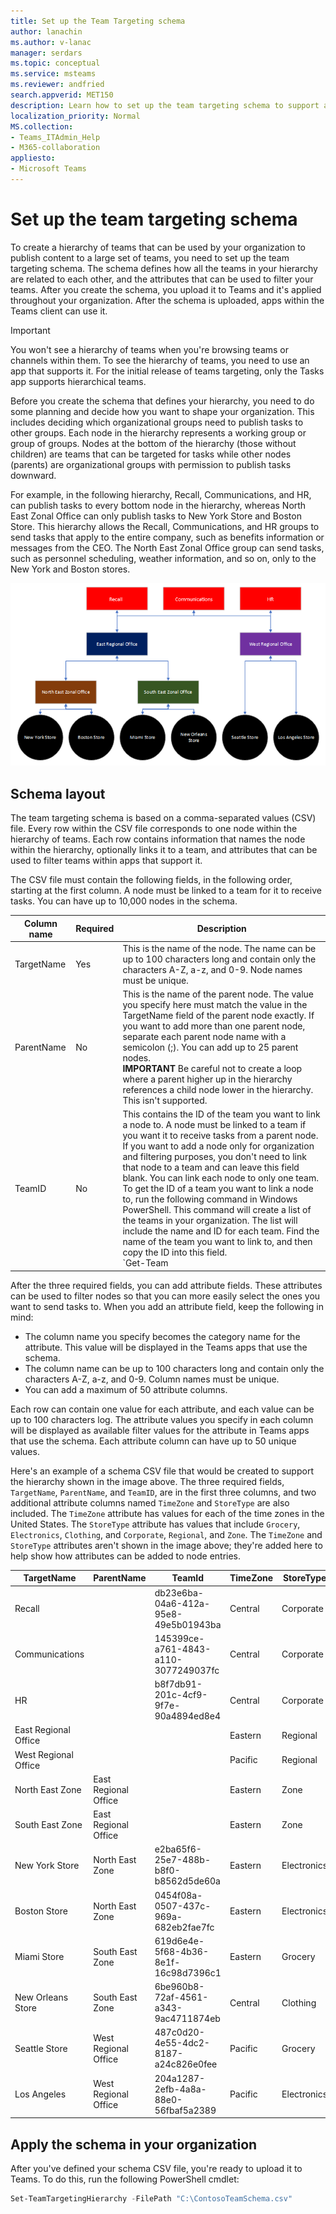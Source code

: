 ```yaml
---
title: Set up the Team Targeting schema
author: lanachin
ms.author: v-lanac
manager: serdars
ms.topic: conceptual
ms.service: msteams
ms.reviewer: andfried
search.appverid: MET150
description: Learn how to set up the team targeting schema to support a hierarchy of teams.
localization_priority: Normal
MS.collection: 
- Teams_ITAdmin_Help
- M365-collaboration
appliesto: 
- Microsoft Teams
---
```


# Set up the team targeting schema

To create a hierarchy of teams that can be used by your organization to publish content to a large set of teams, you need to set up the team targeting schema. The schema defines how all the teams in your hierarchy are related to each other, and the attributes that can be used to filter your teams. After you create the schema, you upload it to Teams and it's applied throughout your organization. After the schema is uploaded, apps within the Teams client can use it.

> [!IMPORTANT]
> You won't see a hierarchy of teams when you're browsing teams or channels within them. To see the hierarchy of teams, you need to use an app that supports it. For the initial release of teams targeting, only the Tasks app supports hierarchical teams.

Before you create the schema that defines your hierarchy, you need to do some planning and decide how you want to shape your organization. This includes deciding which organizational groups need to publish tasks to other groups. Each node in the hierarchy represents a working group or group of groups. Nodes at the bottom of the hierarchy (those without children) are teams that can be targeted for tasks while other nodes (parents) are organizational groups with permission to publish tasks downward.

For example, in the following hierarchy, Recall, Communications, and HR, can publish tasks to every bottom node in the hierarchy, whereas North East Zonal Office can only publish tasks to New York Store and Boston Store. This hierarchy allows the Recall, Communications, and HR groups to send tasks that apply to the entire company, such as benefits information or messages from the CEO. The North East Zonal Office group can send tasks, such as personnel scheduling, weather information, and so on, only to the New York and Boston stores.

![Team targeting hierarchical example](../media/team-targeting-schema-example.png)

## Schema layout

The team targeting schema is based on a comma-separated values (CSV) file. Every row within the CSV file corresponds to one node within the hierarchy of teams. Each row contains information that names the node within the hierarchy, optionally links it to a team, and attributes that can be used to filter teams within apps that support it.

The CSV file must contain the following fields, in the following order, starting at the first column. A node must be linked to a team for it to receive tasks. You can have up to 10,000 nodes in the schema.

| Column name   | Required | Description   |
----------------|----------|---------------|
| TargetName    | Yes      | This is the name of the node. The name can be up to 100 characters long and contain only the characters A-Z, a-z, and 0-9. Node names must be unique. |
| ParentName    | No       | This is the name of the parent node. The value you specify here must match the value in the TargetName field of the parent node exactly. If you want to add more than one parent node, separate each parent node name with a semicolon (;). You can add up to 25 parent nodes.<br>**IMPORTANT** Be careful not to create a loop where a parent higher up in the hierarchy references a child node lower in the hierarchy. This isn't supported. |
| TeamID        | No       | This contains the ID of the team you want to link a node to. A node must be linked to a team if you want it to receive tasks from a parent node. If you want to add a node only for organization and filtering purposes, you don't need to link that node to a team and can leave this field blank. You can link each node to only one team.<br>To get the ID of a team you want to link a node to, run the following command in Windows PowerShell. This command will create a list of the teams in your organization. The list will include the name and ID for each team. Find the name of the team you want to link to, and then copy the ID into this field.<br>`Get-Team | Export-Csv TeamList.csv` |

After the three required fields, you can add attribute fields. These attributes can be used to filter nodes so that you can more easily select the ones you want to send tasks to. When you add an attribute field, keep the following in mind:

- The column name you specify becomes the category name for the attribute. This value will be displayed in the Teams apps that use the schema.
- The column name can be up to 100 characters long and contain only the characters A-Z, a-z, and 0-9. Column names must be unique.
- You can add a maximum of 50 attribute columns.

Each row can contain one value for each attribute, and each value can be up to 100 characters log. The attribute values you specify in each column will be displayed as available filter values for the attribute in Teams apps that use the schema. Each attribute column can have up to 50 unique values.

Here's an example of a schema CSV file that would be created to support the hierarchy shown in the image above. The three required fields, `TargetName`, `ParentName`, and `TeamID`, are in the first three columns, and two additional attribute columns named `TimeZone` and `StoreType` are also included. The `TimeZone` attribute has values for each of the time zones in the United States. The `StoreType` attribute has values that include `Grocery`, `Electronics`, `Clothing`, and `Corporate`, `Regional`, and `Zone`. The `TimeZone` and `StoreType` attributes aren't shown in the image above; they're added here to help show how attributes can be added to node entries.

| TargetName             | ParentName                      | TeamId                               | TimeZone | StoreType   |
|------------------------|---------------------------------|--------------------------------------|----------|-------------|
| Recall                 |                                 | db23e6ba-04a6-412a-95e8-49e5b01943ba | Central  | Corporate   |
| Communications         |                                 | 145399ce-a761-4843-a110-3077249037fc | Central  | Corporate   |
| HR                     |                                 | b8f7db91-201c-4cf9-9f7e-90a4894ed8e4 | Central  | Corporate   |
| East Regional Office   |                                 |                                      | Eastern  | Regional    |
| West Regional Office   |                                 |                                      | Pacific  | Regional    |
| North East Zone        | East Regional Office            |                                      | Eastern  | Zone        |
| South East Zone        | East Regional Office            |                                      | Eastern  | Zone        |
| New York Store         | North East Zone                 | e2ba65f6-25e7-488b-b8f0-b8562d5de60a | Eastern  | Electronics |
| Boston Store           | North East Zone                 | 0454f08a-0507-437c-969a-682eb2fae7fc | Eastern  | Electronics |
| Miami Store            | South East Zone                 | 619d6e4e-5f68-4b36-8e1f-16c98d7396c1 | Eastern  | Grocery     |
| New Orleans Store      | South East Zone                 | 6be960b8-72af-4561-a343-9ac4711874eb | Central  | Clothing    |
| Seattle Store          | West Regional Office            | 487c0d20-4e55-4dc2-8187-a24c826e0fee | Pacific  | Grocery     |
| Los Angeles            | West Regional Office            | 204a1287-2efb-4a8a-88e0-56fbaf5a2389 | Pacific  | Electronics |

## Apply the schema in your organization

After you've defined your schema CSV file, you're ready to upload it to Teams. To do this, run the following PowerShell cmdlet:

```PowerShell
Set-TeamTargetingHierarchy -FilePath "C:\ContosoTeamSchema.csv"
```
